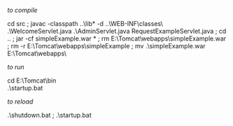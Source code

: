 *to compile*

cd src ; javac -classpath ..\lib\* -d ..\WEB-INF\classes\ .\WelcomeServlet.java .\AdminServlet.java RequestExampleServlet.java ; cd .. ; jar -cf simpleExample.war * ; rm E:\Tomcat\webapps\simpleExample.war ; rm -r E:\Tomcat\webapps\simpleExample ; mv .\simpleExample.war E:\Tomcat\webapps\

*to run*

cd E:\Tomcat\bin\
.\startup.bat

*to reload*

.\shutdown.bat ; .\startup.bat
